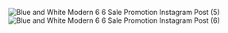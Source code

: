 ![Blue and White Modern 6 6 Sale Promotion Instagram Post (5)](https://github.com/user-attachments/assets/79f6a925-3053-4a27-b6e1-fca283ff46f9)
![Blue and White Modern 6 6 Sale Promotion Instagram Post (6)](https://github.com/user-attachments/assets/b2794c08-3d65-46db-8bce-b53c05a4540b)
